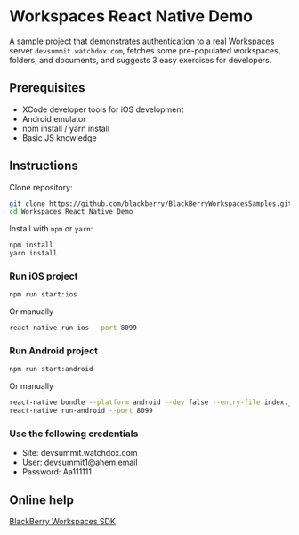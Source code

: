 # Workspaces React Native Demo

A sample project that demonstrates authentication to a real Workspaces server `devsummit.watchdox.com`, 
fetches some pre-populated workspaces, folders, and documents, and suggests 3 easy exercises for developers.


## Prerequisites
 * XCode developer tools for iOS development
 * Android emulator
 * npm install / yarn install
 * Basic JS knowledge



## Instructions
Clone repository:
```sh
git clone https://github.com/blackberry/BlackBerryWorkspacesSamples.git
cd Workspaces React Native Demo
```

Install with `npm` or `yarn`:

```sh
npm install
yarn install
```

### Run iOS project

```sh
npm run start:ios
```
Or manually
```sh
react-native run-ios --port 8099
```


### Run Android project

```sh
npm run start:android
```
Or manually
```sh
react-native bundle --platform android --dev false --entry-file index.js --bundle-output android/app/src/main/assets/index.android.bundle --assets-dest android/app/src/main/res
react-native run-android --port 8099
```


### Use the following credentials
* Site: devsummit.watchdox.com
* User: devsummit1@ahem.email
* Password: Aa111111

## Online help
[BlackBerry Workspaces SDK](http://help.blackberry.com/en/blackberry-workspaces-sdk/)

